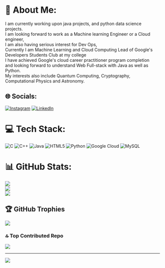 # 💫 About Me:
I am currently working upon java projects, and python data science projects.<br>I am looking forward to work as a Machine learning Engineer or a Cloud engineer,<br>I am also having serious interest for Dev Ops, <br>Currently I am Machine Learning and Cloud Computing Lead of Google's Developers Students Club at my college<br>I have achieved Google's cloud career practitioner program completion<br>and looking forward to understand Web Full-stack with Java as well as Python.<br>My interests also include Quantum Computing, Cryptography, Computational Physics and Astronomy.


## 🌐 Socials:
[![Instagram](https://img.shields.io/badge/Instagram-%23E4405F.svg?logo=Instagram&logoColor=white)](https://instagram.com/ayush_joshi01) [![LinkedIn](https://img.shields.io/badge/LinkedIn-%230077B5.svg?logo=linkedin&logoColor=white)](https://linkedin.com/in/aayush-joshi-33b731205/) 

# 💻 Tech Stack:
![C](https://img.shields.io/badge/c-%2300599C.svg?style=for-the-badge&logo=c&logoColor=white) ![C++](https://img.shields.io/badge/c++-%2300599C.svg?style=for-the-badge&logo=c%2B%2B&logoColor=white) ![Java](https://img.shields.io/badge/java-%23ED8B00.svg?style=for-the-badge&logo=java&logoColor=white) ![HTML5](https://img.shields.io/badge/html5-%23E34F26.svg?style=for-the-badge&logo=html5&logoColor=white) ![Python](https://img.shields.io/badge/python-3670A0?style=for-the-badge&logo=python&logoColor=ffdd54) ![Google Cloud](https://img.shields.io/badge/Google%20Cloud-%234285F4.svg?style=for-the-badge&logo=google-cloud&logoColor=white) ![MySQL](https://img.shields.io/badge/mysql-%2300f.svg?style=for-the-badge&logo=mysql&logoColor=white)
# 📊 GitHub Stats:
![](https://github-readme-stats.vercel.app/api?username=AAYUSHJOSHI01&theme=dark&hide_border=false&include_all_commits=true&count_private=true)<br/>
![](https://github-readme-streak-stats.herokuapp.com/?user=AAYUSHJOSHI01&theme=dark&hide_border=false)<br/>
![](https://github-readme-stats.vercel.app/api/top-langs/?username=AAYUSHJOSHI01&theme=dark&hide_border=false&include_all_commits=true&count_private=true&layout=compact)

## 🏆 GitHub Trophies
![](https://github-profile-trophy.vercel.app/?username=AAYUSHJOSHI01&theme=matrix&no-frame=true&no-bg=false&margin-w=4)

### 🔝 Top Contributed Repo
![](https://github-contributor-stats.vercel.app/api?username=AAYUSHJOSHI01&limit=5&theme=dark&combine_all_yearly_contributions=true)

---
[![](https://visitcount.itsvg.in/api?id=AAYUSHJOSHI01&icon=5&color=1)](https://visitcount.itsvg.in)

